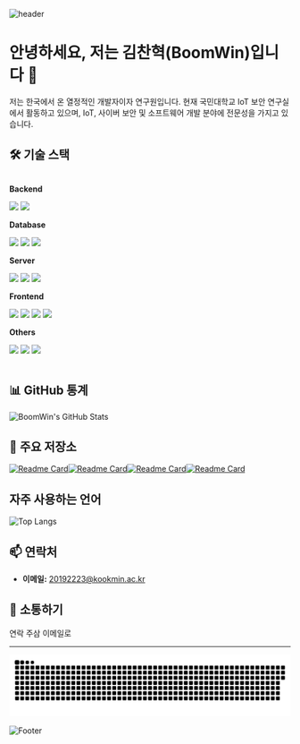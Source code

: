 ![header](https://capsule-render.vercel.app/api?type=rect&height=200&text=BoonWin'sGitHub%20Test&fontAlign=70&stroke=00FF00&strokeWidth=3)

# 안녕하세요, 저는 김찬혁(BoomWin)입니다 👋

저는 한국에서 온 열정적인 개발자이자 연구원입니다. 현재 국민대학교 IoT 보안 연구실에서 활동하고 있으며, IoT, 사이버 보안 및 소프트웨어 개발 분야에 전문성을 가지고 있습니다.

## 🛠️ 기술 스택

<div style="display:flex; flex-direction:column; align-items:flex-start;">
    <!-- Backend -->
    <p><strong>Backend</strong></p>
    <div>
        <img src="https://img.shields.io/badge/Java-007396?style=for-the-badge&logo=Java&logoColor=white"> 
        <img src="https://img.shields.io/badge/Spring Boot-6DB33F?style=for-the-badge&logo=spring boot&logoColor=white"> 
    </div>
    <!-- Database -->
    <p><strong>Database</strong></p>
    <div>
        <img src="https://img.shields.io/badge/oracle-F80000?style=for-the-badge&logo=oracle&logoColor=white"> 
        <img src="https://img.shields.io/badge/mysql-4479A1?style=for-the-badge&logo=mysql&logoColor=white"> 
        <img src="https://img.shields.io/badge/firebase-FFCA28?style=for-the-badge&logo=firebase&logoColor=white">
    </div>
    <!-- Server -->
    <p><strong>Server</strong></p>
    <div>
        <img src="https://img.shields.io/badge/linux-FCC624?style=for-the-badge&logo=linux&logoColor=black"> 
        <img src="https://img.shields.io/badge/apache tomcat-F8DC75?style=for-the-badge&logo=apachetomcat&logoColor=black">
        <img src="https://img.shields.io/badge/Amazon AWS-232F3E?style=for-the-badge&logo=amazon aws&logoColor=white"> 
    </div>
    <!-- Frontend -->
    <p><strong>Frontend</strong></p>
    <div>
        <img src="https://img.shields.io/badge/html5-E34F26?style=flat-square&logo=html5&logoColor=white"> 
        <img src="https://img.shields.io/badge/css-1572B6?style=flat-square&logo=css3&logoColor=white"> 
        <img src="https://img.shields.io/badge/javascript-F7DF1E?style=flat-square&logo=javascript&logoColor=black"> 
        <img src="https://img.shields.io/badge/bootstrap-7952B3?style=flat-square&logo=bootstrap&logoColor=white">
    </div>
    <!-- Others -->
    <p><strong>Others</strong></p>
    <div>
        <img src="https://img.shields.io/badge/Kotlin-7F52FF?style=flat-square&logo=kotlin&logoColor=white">
        <img src="https://img.shields.io/badge/Andoid Studio-3DDC84?style=flat-square&logo=android studio&logoColor=white">
        <img src="https://img.shields.io/badge/python-3776AB?style=flat-square&logo=python&logoColor=white"> 
</div><br>
</div>

## 📊 GitHub 통계

![BoomWin's GitHub Stats](https://github-readme-stats.vercel.app/api?username=BoomWin&show_icons=true&theme=merko)

## 🌟 주요 저장소

[![Readme Card](https://github-readme-stats.vercel.app/api/pin/?username=BoomWin&repo=airbnb-clone&theme=merko)](https://github.com/BoomWin/airbnb-clone)[![Readme Card](https://github-readme-stats.vercel.app/api/pin/?username=BoomWin&repo=pingdo_EV&theme=merko)](https://github.com/BoomWin/pingdo_EV)[![Readme Card](https://github-readme-stats.vercel.app/api/pin/?username=BoomWin&repo=Server_Client&theme=merko)](https://github.com/BoomWin/Server_Client)[![Readme Card](https://github-readme-stats.vercel.app/api/pin/?username=BoomWin&repo=Bam_Killer-Snake_game&theme=merko)](https://github.com/BoomWin/Bam_Killer-Snake_game)

## 자주 사용하는 언어

![Top Langs](https://github-readme-stats.vercel.app/api/top-langs/?username=Boomwin&layout=compact)

## 📫 연락처

- **이메일:** 20192223@kookmin.ac.kr

## 💬 소통하기

연락 주삼 이메일로

---
<img src="https://github.com/BoomWin/BoomWin/blob/output/github-contribution-grid-snake.svg"/>


![Footer](https://github.com/BoomWin/BoomWin/blob/main/footer.png)


